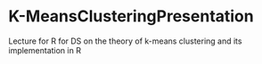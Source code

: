 # K-MeansClusteringPresentation
Lecture for R for DS on the theory of k-means clustering and its implementation in R 
